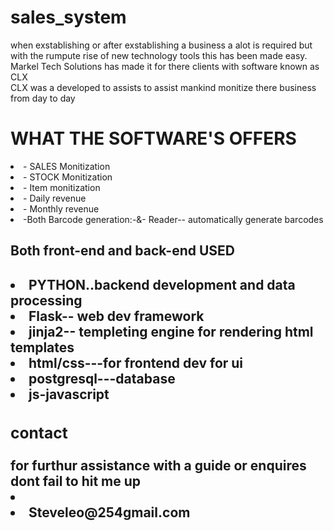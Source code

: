 # sales_system
when exstablishing or after exstablishing a business a  alot is required but with the rumpute rise of new technology tools this has been made easy.<br>
Markel Tech Solutions has made it  for there clients with software  known as CLX <br>
CLX was a developed to  assists  to assist mankind monitize there business  from day to day <br>
   <H1> WHAT THE SOFTWARE'S OFFERS </H1>
    <li>- SALES Monitization</li> 
    <li>- STOCK Monitization</li>
    <li>-  Item monitization</li>
    <li>- Daily revenue </li>
    <li>- Monthly revenue</li>
    <li>-Both Barcode generation:-&- Reader-- automatically generate barcodes</li><bd>
    
    
   <H2>Both front-end and back-end USED<H2>
   <li>PYTHON..backend development and data processing
   <li>Flask-- web dev framework
   <li>jinja2-- templeting engine for rendering html templates
   <li>html/css---for frontend dev for ui
   <li>postgresql---database
   <li>js-javascript
   <H3>contact</H3>
for furthur assistance with a guide or enquires  dont fail to hit me up 
<li href="steveleo254@gmail.com"><li>Steveleo@254gmail.com</li>
